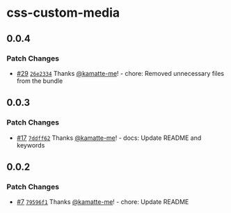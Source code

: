 # css-custom-media

## 0.0.4

### Patch Changes

- [#29](https://github.com/kamatte-me/vscode-css-custom-media/pull/29) [`26e2334`](https://github.com/kamatte-me/vscode-css-custom-media/commit/26e23346d387872ca95e277973155a753a0223e5) Thanks [@kamatte-me](https://github.com/kamatte-me)! - chore: Removed unnecessary files from the bundle

## 0.0.3

### Patch Changes

- [#17](https://github.com/kamatte-me/vscode-css-custom-media/pull/17) [`7ddff62`](https://github.com/kamatte-me/vscode-css-custom-media/commit/7ddff6210a723f7a74a8c38936558dd053fb14be) Thanks [@kamatte-me](https://github.com/kamatte-me)! - docs: Update README and keywords

## 0.0.2

### Patch Changes

- [#7](https://github.com/kamatte-me/vscode-css-custom-media/pull/7) [`79596f1`](https://github.com/kamatte-me/vscode-css-custom-media/commit/79596f17abd4192a7b5a3d906fd1d387a94bc6d9) Thanks [@kamatte-me](https://github.com/kamatte-me)! - chore: Update README
